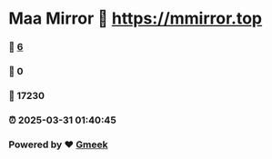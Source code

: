 # Maa Mirror :link: https://mmirror.top 
### :page_facing_up: [6](https://mmirror.top/tag.html) 
### :speech_balloon: 0 
### :hibiscus: 17230 
### :alarm_clock: 2025-03-31 01:40:45 
### Powered by :heart: [Gmeek](https://github.com/Meekdai/Gmeek)
